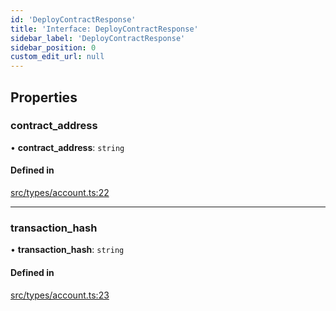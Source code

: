 ```yaml
---
id: 'DeployContractResponse'
title: 'Interface: DeployContractResponse'
sidebar_label: 'DeployContractResponse'
sidebar_position: 0
custom_edit_url: null
---
```


## Properties

### contract_address

• **contract_address**: `string`

#### Defined in

[src/types/account.ts:22](https://github.com/0xs34n/starknet.js/blob/develop/src/types/account.ts#L22)

---

### transaction_hash

• **transaction_hash**: `string`

#### Defined in

[src/types/account.ts:23](https://github.com/0xs34n/starknet.js/blob/develop/src/types/account.ts#L23)
